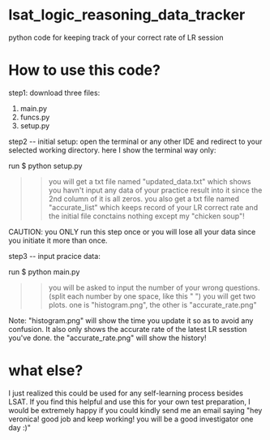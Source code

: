 # lsat_logic_reasoning_data_tracker
python code for keeping track of your correct rate of LR session

# How to use this code?

step1: download three files: 
1) main.py
2) funcs.py
3) setup.py

step2 -- initial setup: 
open the terminal or any other IDE and redirect to your selected working directory. 
here I show the terminal way only:

run $ python setup.py
>> you will get a txt file named "updated_data.txt" which shows you havn't input any data of your practice result into it since the 2nd column of it is all zeros.
>> you also get a txt file named "accurate_list" which keeps record of your LR correct rate and the initial file conctains nothing except my "chicken soup"!

CAUTION:
you ONLY run this step once or you will lose all your data since you initiate it more than once.

step3 -- input pracice data:

run $ python main.py
>> you will be asked to input the number of your wrong questions. (split each number by one space, like this " ")
>> you will get two plots. one is "histogram.png", the other is "accurate_rate.png"

Note: "histogram.png" will show the time you update it so as to avoid any confusion. It also only shows the accurate rate of the latest LR sesstion you've done. the "accurate_rate.png" will show the history!



# what else?
I just realized this could be used for any self-learning process besides LSAT. If you find this helpful and use this for your own test preparation, I would be extremely happy if you could kindly send me an email saying "hey veronica! good job and keep working! you will be a good investigator one day :)"
